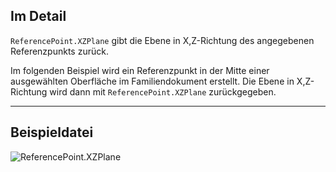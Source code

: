## Im Detail
`ReferencePoint.XZPlane` gibt die Ebene in X,Z-Richtung des angegebenen Referenzpunkts zurück.

Im folgenden Beispiel wird ein Referenzpunkt in der Mitte einer ausgewählten Oberfläche im Familiendokument erstellt. Die Ebene in X,Z-Richtung wird dann mit `ReferencePoint.XZPlane` zurückgegeben.


___
## Beispieldatei

![ReferencePoint.XZPlane](./Revit.Elements.ReferencePoint.XZPlane_img.jpg)
